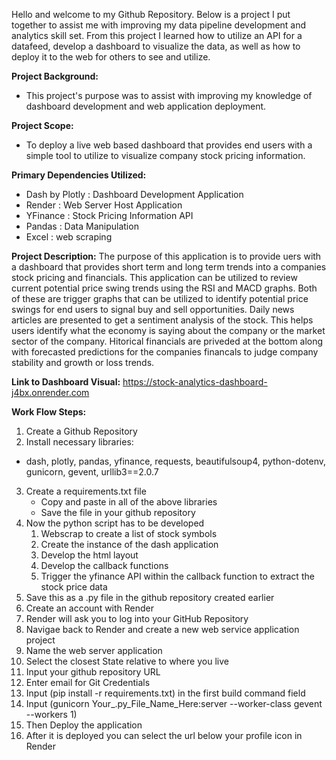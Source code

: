 Hello and welcome to my Github Repository.
Below is a project I put together to assist me with improving my data pipeline development and analytics skill set. 
From this project I learned how to utilize an API for a datafeed, develop a dashboard to visualize the data, as well 
as how to deploy it to the web for others to see and utilize.

**Project Background:**
- This project's purpose was to assist with improving my knowledge of dashboard development and web application deployment.  

**Project Scope:**
- To deploy a live web based dashboard that provides end users with a simple tool to utilize to visualize company stock pricing information.

**Primary Dependencies Utilized:**
- Dash by Plotly : Dashboard Development Application
- Render : Web Server Host Application
- YFinance : Stock Pricing Information API
- Pandas : Data Manipulation
- Excel : web scraping

**Project Description:**
The purpose of this application is to provide uers with a dashboard that provides short term and long term trends into a companies stock pricing and financials. 
This application can be utilized to review current potential price swing trends using the RSI and MACD graphs. Both of these are trigger graphs that can be utilized to identify potential price swings for end users to signal buy and sell opportunities. 
Daily news articles are presented to get a sentiment analysis of the stock. This helps users identify what the economy is saying about the company or the market sector of the company. 
Hitorical financials are priveded at the bottom along with forecasted predictions for the companies financals to judge company stability and growth or loss trends.

**Link to Dashboard Visual:**
https://stock-analytics-dashboard-j4bx.onrender.com

**Work Flow Steps:**

1. Create a Github Repository
2. Install necessary libraries:
- dash, plotly, pandas, yfinance, requests, beautifulsoup4, python-dotenv, gunicorn, gevent, urllib3==2.0.7
3. Create a requirements.txt file
   - Copy and paste in all of the above libraries
   - Save the file in your github repository
4. Now the python script has to be developed
   1. Webscrap to create a list of stock symbols
   2. Create the instance of the dash application
   3. Develop the html layout
   4. Develop the callback functions
   5. Trigger the yfinance API within the callback function to extract the stock price data
5. Save this as a .py file in the github repository created earlier
6. Create an account with Render
7. Render will ask you to log into your GitHub Repository
8. Navigae back to Render and create a new web service application project
9. Name the web server application
10. Select the closest State relative to where you live
11. Input your github repository URL
12. Enter email for Git Credentials
13. Input (pip install -r requirements.txt) in the first build command field
14. Input (gunicorn Your_.py_File_Name_Here:server --worker-class gevent --workers 1)
15. Then Deploy the application
16. After it is deployed you can select the url below your profile icon in Render 


